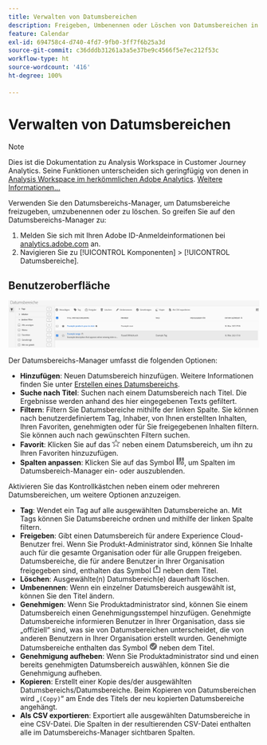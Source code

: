 ```yaml
---
title: Verwalten von Datumsbereichen
description: Freigeben, Umbenennen oder Löschen von Datumsbereichen in Analysis Workspace.
feature: Calendar
exl-id: 694758c4-d740-4fd7-9fb0-3ff7f6b25a3d
source-git-commit: c36dddb31261a3a5e37be9c4566f5e7ec212f53c
workflow-type: ht
source-wordcount: '416'
ht-degree: 100%

---
```


# Verwalten von Datumsbereichen

>[!NOTE]
>
>Dies ist die Dokumentation zu Analysis Workspace in Customer Journey Analytics. Seine Funktionen unterscheiden sich geringfügig von denen in [Analysis Workspace im herkömmlichen Adobe Analytics](https://experienceleague.adobe.com/docs/analytics/analyze/analysis-workspace/home.html?lang=de). [Weitere Informationen...](/help/getting-started/cja-aa.md)

Verwenden Sie den Datumsbereichs-Manager, um Datumsbereiche freizugeben, umzubenennen oder zu löschen. So greifen Sie auf den Datumsbereichs-Manager zu:

1. Melden Sie sich mit Ihren Adobe ID-Anmeldeinformationen bei [analytics.adobe.com](https://analytics.adobe.com) an.
1. Navigieren Sie zu [!UICONTROL Komponenten] > [!UICONTROL Datumsbereiche].

## Benutzeroberfläche

![Benutzeroberfläche](../assets/date-range-ui.png)

Der Datumsbereichs-Manager umfasst die folgenden Optionen:

* **Hinzufügen**: Neuen Datumsbereich hinzufügen. Weitere Informationen finden Sie unter [Erstellen eines Datumsbereichs](create.md).
* **Suche nach Titel**: Suchen nach einem Datumsbereich nach Titel. Die Ergebnisse werden anhand des hier eingegebenen Texts gefiltert.
* **Filtern**: Filtern Sie Datumsbereiche mithilfe der linken Spalte. Sie können nach benutzerdefiniertem Tag, Inhaber, von Ihnen erstellten Inhalten, Ihren Favoriten, genehmigten oder für Sie freigegebenen Inhalten filtern. Sie können auch nach gewünschten Filtern suchen.
* **Favorit**: Klicken Sie auf das ![Sternsymbol](../assets/star.png) neben einem Datumsbereich, um ihn zu Ihren Favoriten hinzuzufügen.
* **Spalten anpassen**: Klicken Sie auf das Symbol ![Spalten](../assets/columns.png), um Spalten im Datumsbereich-Manager ein- oder auszublenden.

Aktivieren Sie das Kontrollkästchen neben einem oder mehreren Datumsbereichen, um weitere Optionen anzuzeigen.

* **Tag**: Wendet ein Tag auf alle ausgewählten Datumsbereiche an. Mit Tags können Sie Datumsbereiche ordnen und mithilfe der linken Spalte filtern.
* **Freigeben**: Gibt einen Datumsbereich für andere Experience Cloud-Benutzer frei. Wenn Sie Produkt-Administrator sind, können Sie Inhalte auch für die gesamte Organisation oder für alle Gruppen freigeben. Datumsbereiche, die für andere Benutzer in Ihrer Organisation freigegeben sind, enthalten das Symbol ![Freigegeben](../assets/shared.png) neben dem Titel.
* **Löschen**: Ausgewählte(n) Datumsbereich(e) dauerhaft löschen.
* **Umbenennen**: Wenn ein einzelner Datumsbereich ausgewählt ist, können Sie den Titel ändern.
* **Genehmigen**: Wenn Sie Produktadministrator sind, können Sie einem Datumsbereich einen Genehmigungsstempel hinzufügen. Genehmigte Datumsbereiche informieren Benutzer in Ihrer Organisation, dass sie „offiziell“ sind, was sie von Datumsbereichen unterscheidet, die von anderen Benutzern in Ihrer Organisation erstellt wurden. Genehmigte Datumsbereiche enthalten das Symbol ![Genehmigt](../assets/approved.png) neben dem Titel.
* **Genehmigung aufheben**: Wenn Sie Produktadministrator sind und einen bereits genehmigten Datumsbereich auswählen, können Sie die Genehmigung aufheben.
* **Kopieren**: Erstellt einer Kopie des/der ausgewählten Datumsbereichs/Datumsbereiche. Beim Kopieren von Datumsbereichen wird „`(Copy)`“ am Ende des Titels der neu kopierten Datumsbereiche angehängt.
* **Als CSV exportieren**: Exportiert alle ausgewählten Datumsbereiche in eine CSV-Datei. Die Spalten in der resultierenden CSV-Datei enthalten alle im Datumsbereichs-Manager sichtbaren Spalten.

